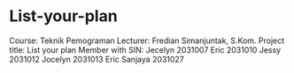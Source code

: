 # List-your-plan
Course: Teknik Pemograman Lecturer: Fredian Simanjuntak, S.Kom. Project title: List your plan Member with SIN: Jecelyn 2031007 Eric 2031010 Jessy 2031012 Jocelyn 2031013 Eric Sanjaya 2031027
